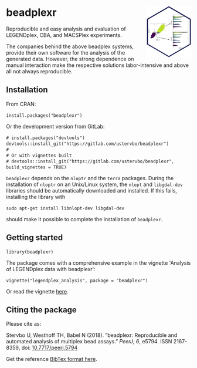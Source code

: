 # beadplexr <img src="man/figures/logo.png" width="120px" align="right" />

<!-- [![pipeline status](https://gitlab.com/ustervbo/beadplexr/badges/master/pipeline.svg)](https://gitlab.com/ustervbo/beadplexr/commits/master) -->
<!-- [![coverage report](https://gitlab.com/ustervbo/beadplexr/badges/master/coverage.svg)](https://gitlab.com/ustervbo/beadplexr/commits/master) -->
<!-- [![CRAN status](https://www.r-pkg.org/badges/version/beadplexr)](https://cran.r-project.org/package=beadplexr) -->
<!-- [![DOI](https://img.shields.io/badge/doi-10.7717%2Fpeerj.5794-blue.svg)](http://doi.org/10.7717/peerj.5794) -->


Reproducible and easy analysis and evaluation of LEGENDplex, CBA, and MACSPlex experiments.

The companies behind the above beadplex systems, provide their own software for the analysis of the generated data. However, the strong dependence on manual interaction make the respective solutions labor-intensive and above all not always reproducible.

## Installation

From CRAN:

```
install.packages("beadplexr")
```

Or the development version from GitLab:

``` 
# install.packages("devtools")
devtools::install_git("https://gitlab.com/ustervbo/beadplexr")
#
# Or with vignettes built
# devtools::install_git("https://gitlab.com/ustervbo/beadplexr", build_vignettes = TRUE)
```

`beadplexr` depends on the `nloptr` and the `terra` packages. During the installation of `nloptr` on an Unix/Linux system, the `nlopt` and `libgdal-dev` libraries should be automatically downloaded and installed. If this fails, installing the library with 


```
sudo apt-get install libnlopt-dev libgdal-dev
```

should make it possible to complete the installation of `beadplexr`.


## Getting started

```
library(beadplexr)
```

The package comes with a comprehensive example in the vignette 'Analysis of LEGENDplex data with beadplexr':

```
vignette("legendplex_analysis", package = "beadplexr")
```

Or read the vignette [here](https://CRAN.R-project.org/package=beadplexr/vignettes/legendplex_analysis.html).

## Citing the package

Please cite as:

Stervbo U, Westhoff TH, Babel N (2018). “beadplexr: Reproducible and automated analysis of multiplex bead assays.” _PeerJ_, *6*, e5794.
ISSN 2167-8359, doi: [10.7717/peerj.5794](https://doi.org/10.7717/peerj.5794)

Get the reference [BibTex format here](./inst/CITATION).
